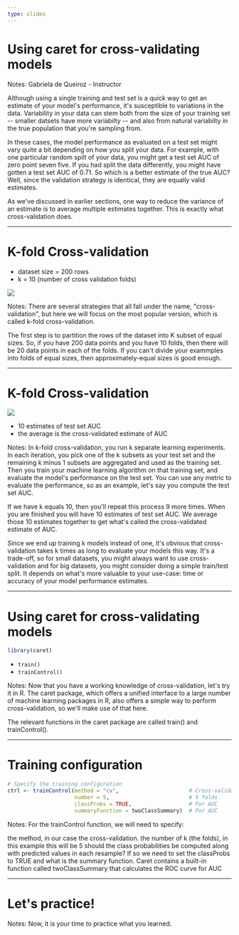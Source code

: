```yaml
---
type: slides
---
```


# Using caret for cross-validating models

Notes: Gabriela de Queiroz - Instructor

Although using a single training and test set is a quick way to get an estimate of your model's performance, it's susceptible to variations in the data.  Variability in your data can stem both from the size of your training set -- smaller datsets have more variabilty -- and also from natural variabilty in the true population that you're sampling from.  

In these cases, the model performance as evaluated on a test set might vary quite a bit depending on how you split your data.  For example, with one particular random spilt of your data, you might get a test set AUC of zero point seven five.  If you had split the data differently, you might have gotten a test set AUC of 0.71.  So which is a better estimate of the true AUC?  Well, since the validation strategy is identical, they are equally valid estimates.

As we've discussed in earlier sections, one way to reduce the variance of an estimate is to average multiple estimates together.  This is exactly what cross-validation does.

---

# K-fold Cross-validation

- dataset size = 200 rows
- k = 10 (number of cross validation folds)

![](http://s3.amazonaws.com/assets.datacamp.com/production/course_5622/datasets/k_fold.png?raw=TRUE)

Notes: There are several strategies that all fall under the name, "cross-validation", but here we will focus on the most popular version, which is called k-fold cross-validation.

The first step is to partition the rows of the dataset into K subset of equal sizes. So, if you have 200 data points and you have 10 folds, then there will be 20 data points in each of the folds.  If you can't divide your exammples into folds of equal sizes, then approximately-equal sizes is good enough.

---

# K-fold Cross-validation

![](http://s3.amazonaws.com/assets.datacamp.com/production/course_5622/datasets/k_fold_selected.png?raw=TRUE)

- 10 estimates of test set AUC
- the average is the cross-validated estimate of AUC

Notes: In k-fold cross-validation, you run k separate learning experiments. In each iteration, you pick one of the k subsets as your test set and the remaining k minus 1 subsets are aggregated and used as the training set. Then you train your machine learning algorithm on that training set, and evaluate the model's performance on the test set.  You can use any metric to evaluate the performance, so as an example, let's say you compute the test set AUC.

If we have k equals 10, then you'll repeat this process 9 more times.  When you are finished you will have 10 estimates of test set AUC.  We average those 10 estimates together to get what's called the cross-validated estimate of AUC.  

Since we end up training k models instead of one, it's obvious that cross-validation takes k times as long to evaluate your models this way.  It's a trade-off, so for small datasets, you might always want to use cross-validation and for big datasets, you might consider doing a simple train/test split.  It depends on what's more valuable to your use-case: time or accuracy of your model performance estimates.

---

# Using caret for cross-validating models


```r
library(caret)
```

- `train()`
- `trainControl()`

Notes: Now that you have a working knowledge of cross-validation, let's try it in R.  The caret package, which offers a unified interface to a large number of machine learning packages in R, also offers a simple way to perform cross-validation, so we'll make use of that here.  

The relevant functions in the caret package are called train() and trainControl().

---

# Training configuration


```r
# Specify the training configuration
ctrl <- trainControl(method = "cv",                      # Cross-validation
                     number = 5,                         # 5 folds
                     classProbs = TRUE,                  # For AUC
                     summaryFunction = twoClassSummary)  # For AUC
```

Notes: For the trainControl function, we will need to specify: 

the method, in our case the cross-validation.
the number of k (the folds), in this example this will be 5
should the class probabilities be computed along with predicted values in each resample? If so we need to set the classProbs to TRUE
and what is the summary function. Caret contains a built-in function called twoClassSummary that calculates the ROC curve for AUC

---


# Let's practice!

Notes: Now, it is your time to practice what you learned.

